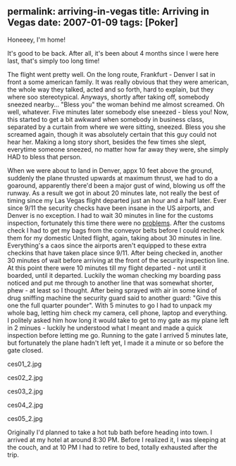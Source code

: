 permalink: arriving-in-vegas
title: Arriving in Vegas
date: 2007-01-09
tags: [Poker]
---
Honeeey, I'm home!

<!-- more -->

It's good to be back. After all, it's been about 4 months since I were here last, that's simply too long time!

The flight went pretty well. On the long route, Frankfurt - Denver I sat in front a some american family. It was really obvious that they were american, the whole way they talked, acted and so forth, hard to explain, but they where soo stereotypical. Anyways, shortly after taking off, somebody sneezed nearby... "Bless you" the woman behind me almost screamed. Oh well, whatever. Five minutes later somebody else sneezed - bless you! Now, this started to get a bit awkward when somebody in business class, separated by a curtain from where we were sitting, sneezed. Bless you she screamed again, though it was absolutely certain that this guy could not hear her. Making a long story short, besides the few times she slept, everytime someone sneezed, no matter how far away they were, she simply HAD to bless that person.

When we were about to land in Denver, appx 10 feet above the ground, suddenly the plane thrusted upwards at maximum thrust, we had to do a goaround, apparently there'd been a major gust of wind, blowing us off the runway. As a result we got in about 20 minutes late, not really the best of timing since my Las Vegas flight departed just an hour and a half later. Ever since 9/11 the security checks have been insane in the US airports, and Denver is no exception. I had to wait 30 minutes in line for the customs inspection, fortunately this time there were no [problems](http://www.improve.dk/blog/2006/07/26/arrivalatvegas). After the customs check I had to get my bags from the conveyor belts before I could recheck them for my domestic United flight, again, taking about 30 minutes in line. Everything's a caos since the airports aren't equipped to these extra checkins that have taken place since 9/11. After being checked in, another 30 minutes of wait before arriving at the front of the security inspection line. At this point there were 10 minutes till my flight departed - not until it boarded, until it departed. Luckily the woman checking my boarding pass noticed and put me through to another line that was somewhat shorter, phew - at least so I thought. After being sprayed with air in some kind of drug sniffing machine the security guard said to another guard: "Give this one the full quarter pounder". With 5 minutes to go I had to unpack my whole bag, letting him check my camera, cell phone, laptop and everything. I politely asked him how long it would take to get to my gate as my plane left in 2 minues - luckily he understood what I meant and made a quick inspection before letting me go. Running to the gate I arrived 5 minutes late, but fortunately the plane hadn't left yet, I made it a minute or so before the gate closed.

ces01_2.jpg

ces02_2.jpg

ces03_2.jpg

ces04_2.jpg

ces05_2.jpg

Originally I'd planned to take a hot tub bath before heading into town. I arrived at my hotel at around 8:30 PM. Before I realized it, I was sleeping at the couch, and at 10 PM I had to retire to bed, totally exhausted after the trip.
